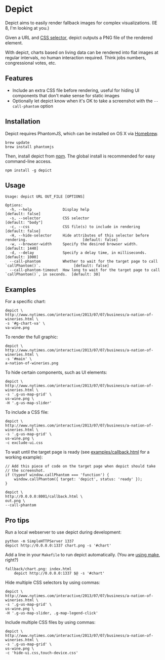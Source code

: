 # Depict

Depict aims to easily render fallback images for complex visualizations. (IE 8, I'm looking at you.)

Given a URL and [CSS selector](http://www.w3.org/TR/selectors/#selectors), depict outputs a PNG file of the rendered element.

With depict, charts based on living data can be rendered into flat images at regular intervals, no human interaction required. Think jobs numbers, congressional votes, etc.

## Features

- Include an extra CSS file before rendering, useful for hiding UI components that don't make sense for static images
- Optionally let depict know when it's OK to take a screenshot with the
  `--call-phantom` option

## Installation

Depict requires PhantomJS, which can be installed on OS X via [Homebrew](http://brew.sh/).

    brew update
    brew install phantomjs

Then, install depict from [npm](https://npmjs.org/package/depict). The global install is recommended for easy command-line access.

    npm install -g depict

## Usage

    Usage: depict URL OUT_FILE [OPTIONS]

    Options:
      -h, --help              Display help                                                               [default: false]
      -s, --selector          CSS selector                                                               [default: "body"]
      -c, --css               CSS file(s) to include in rendering                                        [default: false]
      -H, --hide-selector     Hide attributes of this selector before rendering.                         [default: false]
      -w, --browser-width     Specify the desired browser width.                                         [default: 1440]
      -d, --delay             Specify a delay time, in milliseconds.                                     [default: 1000]
      --call-phantom          Whether to wait for the target page to call `callPhantom()`.               [default: false]
      --call-phantom-timeout  How long to wait for the target page to call `callPhantom()`, in seconds.  [default: 30]

## Examples

For a specific chart:

    depict \
    http://www.nytimes.com/interactive/2013/07/07/business/a-nation-of-wineries.html \
    -s '#g-chart-va' \
    va-wine.png

To render the full graphic:

    depict \
    http://www.nytimes.com/interactive/2013/07/07/business/a-nation-of-wineries.html \
    -s '#main' \
    a-nation-of-wineries.png

To hide certain components, such as UI elements:

    depict \
    http://www.nytimes.com/interactive/2013/07/07/business/a-nation-of-wineries.html \
    -s '.g-us-map-grid' \
    us-wine.png \
    -H '.g-us-map-slider'

To include a CSS file:

    depict \
    http://www.nytimes.com/interactive/2013/07/07/business/a-nation-of-wineries.html \
    -s '.g-us-map-grid' \
    us-wine.png \
    -c exclude-ui.css

To wait until the target page is ready (see
[examples/callback.html](examples/callback.html) for a working example):

    // Add this piece of code on the target page when depict should take
    // the screenshot.
    if (typeof window.callPhantom === 'function') {
        window.callPhantom({ target: 'depict', status: 'ready' });
    }

    depict \
    http://0.0.0.0:8001/callback.html \
    out.png \
    --call-phantom

## Pro tips

Run a local webserver to use depict during development:

    python -m SimpleHTTPServer 1337
    depict http://0.0.0.0:1337 chart.png -s '#chart'

Add a line in your `Makefile` to run depict automatically. (You are [using make](http://bost.ocks.org/mike/make/), right?)

    fallback/chart.png: index.html
        depict http://0.0.0.0:1337 $@ -s '#chart'

Hide multiple CSS selectors by using commas:

    depict \
    http://www.nytimes.com/interactive/2013/07/07/business/a-nation-of-wineries.html \
    -s '.g-us-map-grid' \
    us-wine.png \
    -H '.g-us-map-slider, .g-map-legend-click'

Include multiple CSS files by using commas:

    depict \
    http://www.nytimes.com/interactive/2013/07/07/business/a-nation-of-wineries.html \
    -s '.g-us-map-grid' \
    us-wine.png \
    -c 'hide-ui.css,touch-device.css'
